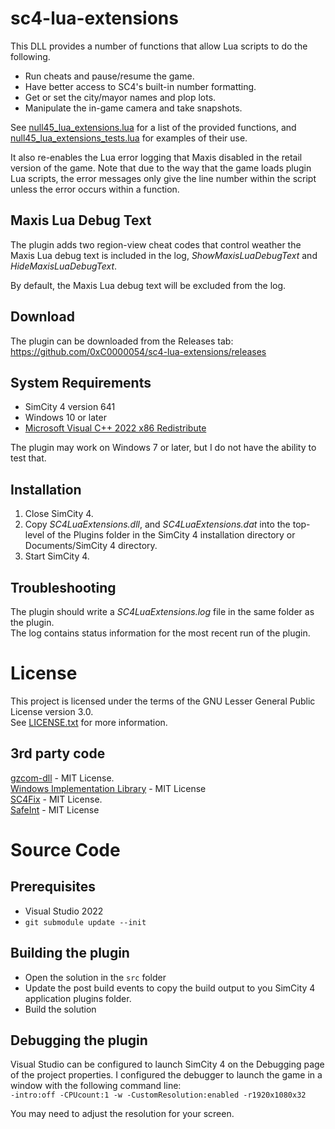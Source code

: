 # sc4-lua-extensions

This DLL provides a number of functions that allow Lua scripts to do the following.

* Run cheats and pause/resume the game.
* Have better access to SC4's built-in number formatting.
* Get or set the city/mayor names and plop lots.
* Manipulate the in-game camera and take snapshots.

See [null45_lua_extensions.lua](https://github.com/0xC0000054/sc4-lua-extensions/blob/main/dat/null45_lua_extensions.lua) for a list of the provided functions,
and [null45_lua_extensions_tests.lua](https://github.com/0xC0000054/sc4-lua-extensions/blob/main/dat/null45_lua_extensions_tests.lua) for examples of their use.

It also re-enables the Lua error logging that Maxis disabled in the retail version of the game.
Note that due to the way that the game loads plugin Lua scripts, the error messages only give
the line number within the script unless the error occurs within a function.

## Maxis Lua Debug Text

The plugin adds two region-view cheat codes that control weather the Maxis Lua debug text is
included in the log, _ShowMaxisLuaDebugText_ and _HideMaxisLuaDebugText_.

By default, the Maxis Lua debug text will be excluded from the log.

## Download

The plugin can be downloaded from the Releases tab: https://github.com/0xC0000054/sc4-lua-extensions/releases

## System Requirements

* SimCity 4 version 641
* Windows 10 or later
* [Microsoft Visual C++ 2022 x86 Redistribute](https://aka.ms/vs/17/release/vc_redist.x86.exe)

The plugin may work on Windows 7 or later, but I do not have the ability to test that.

## Installation

1. Close SimCity 4.
2. Copy _SC4LuaExtensions.dll_, and _SC4LuaExtensions.dat_ into the top-level of the Plugins folder in the SimCity 4 installation directory or Documents/SimCity 4 directory.
3. Start SimCity 4.

## Troubleshooting

The plugin should write a _SC4LuaExtensions.log_ file in the same folder as the plugin.    
The log contains status information for the most recent run of the plugin.

# License

This project is licensed under the terms of the GNU Lesser General Public License version 3.0.    
See [LICENSE.txt](LICENSE.txt) for more information.

## 3rd party code

[gzcom-dll](https://github.com/nsgomez/gzcom-dll/tree/master) - MIT License.      
[Windows Implementation Library](https://github.com/microsoft/wil) - MIT License    
[SC4Fix](https://github.com/nsgomez/sc4fix) - MIT License.    
[SafeInt](https://github.com/dcleblanc/SafeInt) - MIT License   

# Source Code

## Prerequisites

* Visual Studio 2022
* `git submodule update --init`

## Building the plugin

* Open the solution in the `src` folder
* Update the post build events to copy the build output to you SimCity 4 application plugins folder.
* Build the solution

## Debugging the plugin

Visual Studio can be configured to launch SimCity 4 on the Debugging page of the project properties.
I configured the debugger to launch the game in a window with the following command line:    
`-intro:off -CPUcount:1 -w -CustomResolution:enabled -r1920x1080x32`

You may need to adjust the resolution for your screen.
